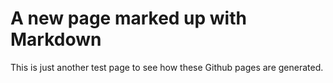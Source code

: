 # A new page marked up with Markdown

This is just another test page to see how these Github pages are generated.